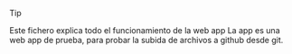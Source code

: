 > [!TIP]
> Este fichero explica todo el funcionamiento de la web app
> La app es una web app de prueba, para probar la subida de archivos a github desde git.
